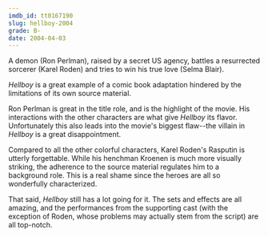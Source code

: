 ```yaml
---
imdb_id: tt0167190
slug: hellboy-2004
grade: B-
date: 2004-04-03
---
```


A demon (Ron Perlman), raised by a secret US agency, battles a resurrected sorcerer (Karel Roden) and tries to win his true love (Selma Blair).

_Hellboy_ is a great example of a comic book adaptation hindered by the limitations of its own source material.

Ron Perlman is great in the title role, and is the highlight of the movie. His interactions with the other characters are what give _Hellboy_ its flavor. Unfortunately this also leads into the movie's biggest flaw--the villain in _Hellboy_ is a great disappointment.

Compared to all the other colorful characters, Karel Roden's Rasputin is utterly forgettable. While his henchman Kroenen is much more visually striking, the adherence to the source material regulates him to a background role. This is a real shame since the heroes are all so wonderfully characterized.

That said, _Hellboy_ still has a lot going for it. The sets and effects are all amazing, and the performances from the supporting cast (with the exception of Roden, whose problems may actually stem from the script) are all top-notch.
